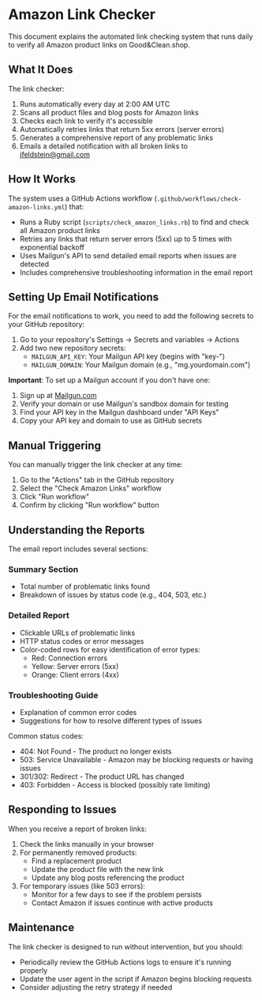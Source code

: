 # Amazon Link Checker

This document explains the automated link checking system that runs daily to verify all Amazon product links on Good&Clean.shop.

## What It Does

The link checker:

1. Runs automatically every day at 2:00 AM UTC
2. Scans all product files and blog posts for Amazon links
3. Checks each link to verify it's accessible
4. Automatically retries links that return 5xx errors (server errors)
5. Generates a comprehensive report of any problematic links
6. Emails a detailed notification with all broken links to jfeldstein@gmail.com

## How It Works

The system uses a GitHub Actions workflow (`.github/workflows/check-amazon-links.yml`) that:

- Runs a Ruby script (`scripts/check_amazon_links.rb`) to find and check all Amazon product links
- Retries any links that return server errors (5xx) up to 5 times with exponential backoff
- Uses Mailgun's API to send detailed email reports when issues are detected
- Includes comprehensive troubleshooting information in the email report

## Setting Up Email Notifications

For the email notifications to work, you need to add the following secrets to your GitHub repository:

1. Go to your repository's Settings → Secrets and variables → Actions
2. Add two new repository secrets:
   - `MAILGUN_API_KEY`: Your Mailgun API key (begins with "key-")
   - `MAILGUN_DOMAIN`: Your Mailgun domain (e.g., "mg.yourdomain.com")

**Important**: To set up a Mailgun account if you don't have one:
1. Sign up at [Mailgun.com](https://www.mailgun.com/)
2. Verify your domain or use Mailgun's sandbox domain for testing
3. Find your API key in the Mailgun dashboard under "API Keys"
4. Copy your API key and domain to use as GitHub secrets

## Manual Triggering

You can manually trigger the link checker at any time:

1. Go to the "Actions" tab in the GitHub repository
2. Select the "Check Amazon Links" workflow
3. Click "Run workflow"
4. Confirm by clicking "Run workflow" button

## Understanding the Reports

The email report includes several sections:

### Summary Section
- Total number of problematic links found
- Breakdown of issues by status code (e.g., 404, 503, etc.)

### Detailed Report
- Clickable URLs of problematic links
- HTTP status codes or error messages
- Color-coded rows for easy identification of error types:
  - Red: Connection errors
  - Yellow: Server errors (5xx)
  - Orange: Client errors (4xx)

### Troubleshooting Guide
- Explanation of common error codes
- Suggestions for how to resolve different types of issues

Common status codes:
- 404: Not Found - The product no longer exists
- 503: Service Unavailable - Amazon may be blocking requests or having issues
- 301/302: Redirect - The product URL has changed
- 403: Forbidden - Access is blocked (possibly rate limiting)

## Responding to Issues

When you receive a report of broken links:

1. Check the links manually in your browser
2. For permanently removed products:
   - Find a replacement product
   - Update the product file with the new link
   - Update any blog posts referencing the product
3. For temporary issues (like 503 errors):
   - Monitor for a few days to see if the problem persists
   - Contact Amazon if issues continue with active products

## Maintenance

The link checker is designed to run without intervention, but you should:

- Periodically review the GitHub Actions logs to ensure it's running properly
- Update the user agent in the script if Amazon begins blocking requests
- Consider adjusting the retry strategy if needed 